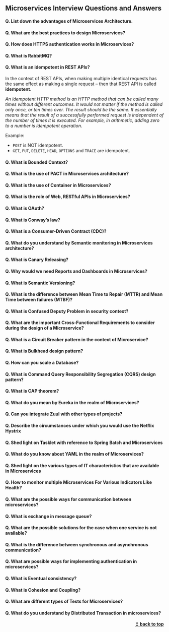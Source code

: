 ## Microservices Interview Questions and Answers

#### Q. List down the advantages of Microservices Architecture. 
#### Q. What are the best practices to design Microservices? 
#### Q. How does HTTPS authentication works in Microservices? 
#### Q. What is RabbitMQ?
#### Q. What is an idempotent in REST APIs? 
In the context of REST APIs, when making multiple identical requests has the same effect as making a single request – then that REST API is called **idempotent**.  

*An idempotent HTTP method is an HTTP method that can be called many times without different outcomes. It would not matter if the method is called only once, or ten times over. The result should be the same. It essentially means that the result of a successfully performed request is independent of the number of times it is executed. For example, in arithmetic, adding zero to a number is idempotent operation.*

Example:
* `POST` is NOT idempotent.
* `GET`, `PUT`, `DELETE`, `HEAD`, `OPTIONS` and `TRACE` are idempotent.

#### Q. What is Bounded Context? 
#### Q. What is the use of PACT in Microservices architecture?
#### Q. What is the use of Container in Microservices? 
#### Q. What is the role of Web, RESTful APIs in Microservices? 
#### Q. What is OAuth?
#### Q. What is Conway’s law?
#### Q. What is a Consumer-Driven Contract (CDC)?
#### Q. What do you understand by Semantic monitoring in Microservices architecture? 
#### Q. What is Canary Releasing? 
#### Q. Why would we need Reports and Dashboards in Microservices? 
#### Q. What is Semantic Versioning? 
#### Q. What is the difference between Mean Time to Repair (MTTR) and Mean Time between failures (MTBF)? 
#### Q. What is Confused Deputy Problem in security context?
#### Q. What are the important Cross-Functional Requirements to consider during the design of a Microservice?
#### Q. What is a Circuit Breaker pattern in the context of Microservice?
#### Q. What is Bulkhead design pattern?
#### Q. How can you scale a Database?
#### Q. What is Command Query Responsibility Segregation (CQRS) design pattern?
#### Q. What is CAP theorem?
#### Q. What do you mean by Eureka in the realm of Microservices?
#### Q. Can you integrate Zuul with other types of projects?
#### Q. Describe the circumstances under which you would use the Netflix Hystrix
#### Q. Shed light on Tasklet with reference to Spring Batch and Microservices  
#### Q. What do you know about YAML in the realm of Microservices?
#### Q. Shed light on the various types of IT characteristics that are available in Microservices
#### Q. How to monitor multiple Microservices For Various Indicators Like Health?
#### Q. What are the possible ways for communication between microservices?
#### Q. What is exchange in message queue?
#### Q. What are the possible solutions for the case when one service is not available?
#### Q. What is the difference between synchronous and asynchronous communication?
#### Q. What are possible ways for implementing authentication in microservices?
#### Q. What is Eventual consistency?
#### Q. What is Cohesion and Coupling?  
#### Q. What are different types of Tests for Microservices?
#### Q. What do you understand by Distributed Transaction in microservices?

<div align="right">
    <b><a href="#">↥ back to top</a></b>
</div>
